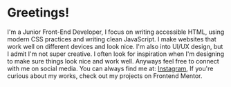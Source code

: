 <h1 align="left">Greetings!</h1>

I'm a Junior Front-End Developer, I focus on writing accessible HTML, using modern CSS practices and writing clean JavaScript. I make websites that work well on different devices and look nice. I'm also into UI/UX design, but I admit I'm not super creative. I often look for inspiration when I'm designing to make sure things look nice and work well. Anyways feel free to connect with me on social media. You can always find me at: <a href="https://www.instagram.com/iampangks/" target="_blank">Instagram</a>, If you're curious about my works, check out my projects on Frontend Mentor.






